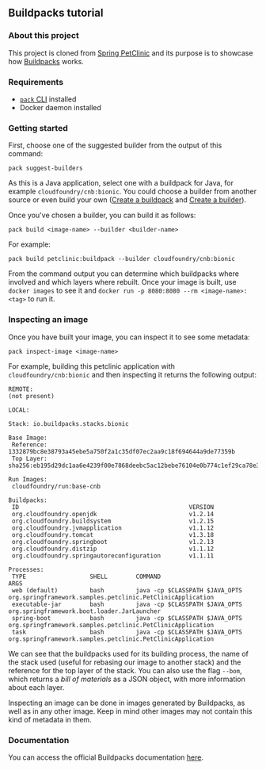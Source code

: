 ## Buildpacks tutorial

### About this project

This project is cloned from [Spring PetClinic](https://github.com/spring-projects/spring-petclinic) and its purpose is to showcase how [Buildpacks](https://buildpacks.io/) works.

### Requirements

* [`pack` CLI](https://buildpacks.io/docs/install-pack/) installed
* Docker daemon installed

### Getting started

First, choose one of the suggested builder from the output of this command:

```
pack suggest-builders
```

As this is a Java application, select one with a buildpack for Java, for example `cloudfoundry/cnb:bionic`. You could choose a builder from another source or even build your own ([Create a buildpack](https://buildpacks.io/docs/buildpack-author-guide/create-buildpack/) and [Create a builder](https://buildpacks.io/docs/operator-guide/create-a-builder/)).

Once you've chosen a builder, you can build it as follows:

```
pack build <image-name> --builder <builder-name>
```

For example:

```
pack build petclinic:buildpack --builder cloudfoundry/cnb:bionic
```

From the command output you can determine which buildpacks where involved and which layers where rebuilt. Once your image is built, use `docker images` to see it and `docker run -p 8080:8080 --rm <image-name>:<tag>` to run it.

### Inspecting an image

Once you have built your image, you can inspect it to see some metadata:

 ```
 pack inspect-image <image-name>
 ```

 For example, building this petclinic application with `cloudfoundry/cnb:bionic` and then inspecting it returns the following output:

 ```
 REMOTE:
(not present)

LOCAL:

Stack: io.buildpacks.stacks.bionic

Base Image:
  Reference: 1332879bc8e38793a45ebe5a750f2a1c35df07ec2aa9c18f694644a9de77359b
  Top Layer: sha256:eb195d29dc1aa6e4239f00e7868deebc5ac12bebe76104e0b774c1ef29ca78e3

Run Images:
  cloudfoundry/run:base-cnb

Buildpacks:
  ID                                                VERSION
  org.cloudfoundry.openjdk                          v1.2.14
  org.cloudfoundry.buildsystem                      v1.2.15
  org.cloudfoundry.jvmapplication                   v1.1.12
  org.cloudfoundry.tomcat                           v1.3.18
  org.cloudfoundry.springboot                       v1.2.13
  org.cloudfoundry.distzip                          v1.1.12
  org.cloudfoundry.springautoreconfiguration        v1.1.11

Processes:
  TYPE                  SHELL        COMMAND                                                                                          ARGS
  web (default)         bash         java -cp $CLASSPATH $JAVA_OPTS org.springframework.samples.petclinic.PetClinicApplication
  executable-jar        bash         java -cp $CLASSPATH $JAVA_OPTS org.springframework.boot.loader.JarLauncher
  spring-boot           bash         java -cp $CLASSPATH $JAVA_OPTS org.springframework.samples.petclinic.PetClinicApplication
  task                  bash         java -cp $CLASSPATH $JAVA_OPTS org.springframework.samples.petclinic.PetClinicApplication
 ```

We can see that the buildpacks used for its building process, the name of the stack used (useful for rebasing our image to another stack) and the reference for the top layer of the stack. You can also use the flag `--bom`, which returns a *bill of materials* as a JSON object, with more information about each layer.

Inspecting an image can be done in images generated by Buildpacks, as well as in any other image. Keep in mind other images may not contain this kind of metadata in them.

### Documentation

You can access the official Buildpacks documentation [here](https://buildpacks.io/docs/).

